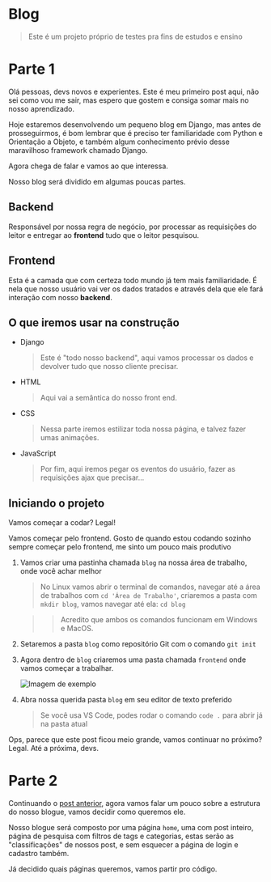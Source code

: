 # Blog

> Este é um projeto próprio de testes pra fins de estudos e ensino

# Parte 1

Olá pessoas, devs novos e experientes. Este é meu primeiro post aqui, não sei como vou me sair, mas espero que gostem e consiga somar mais no nosso aprendizado.

Hoje estaremos desenvolvendo um pequeno blog em Django, mas antes de prosseguirmos, é bom lembrar que é preciso ter familiaridade com Python e Orientação a Objeto, e também algum conhecimento prévio desse maravilhoso framework chamado Django. 

Agora chega de falar e vamos ao que interessa.

Nosso blog será dividido em algumas poucas partes.


## Backend

Responsável por nossa regra de negócio, por processar as requisições do leitor e entregar ao **frontend** tudo que o leitor pesquisou.


## Frontend

Esta é a camada que com certeza todo mundo já tem mais familiaridade. É nela que nosso usuário vai ver os dados tratados e através dela que ele fará interação com nosso **backend**.


## O que iremos usar na construção

* Django

    > Este é "todo nosso backend", aqui vamos processar os dados e devolver tudo que nosso cliente precisar.

* HTML

    > Aqui vai a semântica do nosso front end.

* CSS

    > Nessa parte iremos estilizar toda nossa página, e talvez fazer umas animações.

* JavaScript

    > Por fim, aqui iremos pegar os eventos do usuário, fazer as requisições ajax que precisar...


## Iniciando o projeto

Vamos começar a codar? Legal!

Vamos começar pelo frontend. Gosto de quando estou codando sozinho sempre começar pelo frontend, me sinto um pouco mais produtivo

1. Vamos criar uma pastinha chamada ```blog``` na nossa área de trabalho, onde você achar melhor

    > No Linux vamos abrir o terminal de comandos, navegar até a área de trabalhos com ```cd 'Área de Trabalho'```, criaremos a pasta com ```mkdir blog```, vamos navegar até ela: ```cd blog```

    >> Acredito que ambos os comandos funcionam em Windows e MacOS.

2. Setaremos a pasta ```blog``` como repositório Git com o comando ```git init```

3. Agora dentro de ```blog``` criaremos uma pasta chamada ```frontend``` onde vamos começar a trabalhar.

    ![Imagem de exemplo](../blog_pics/terminal_second_step.png)

4. Abra nossa querida pasta ```blog``` em seu editor de texto preferido
    > Se você usa VS Code, podes rodar o comando ```code .``` para abrir já na pasta atual

Ops, parece que este post ficou meio grande, vamos continuar no próximo? Legal. Até a próxima, devs.

# Parte 2

Continuando o [post anterior](https://devnatan.blogspot.com/2021/01/construindo-um-blog-com-django-parte-1.html), agora vamos falar um pouco sobre a estrutura do nosso blogue, vamos decidir como queremos ele.

Nosso blogue será composto por uma página ```home```, uma com post inteiro, página de pesquisa com filtros de tags e categorias, estas serão as "classificações" de nossos post, e sem esquecer a página de login e cadastro também.

Já decidido quais páginas queremos, vamos partir pro código.

